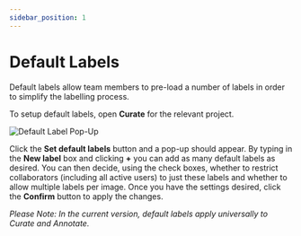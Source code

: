 ```yaml
---
sidebar_position: 1
---
```


# Default Labels

Default labels allow team members to pre-load a number of labels in order to simplify the labelling process.

To setup default labels, open **Curate** for the relevant project.

![Default Label Pop-Up]()

Click the **Set default labels** button and a pop-up should appear.
By typing in the **New label** box and clicking **+** you can add as many default labels as desired.
You can then decide, using the check boxes, whether to restrict collaborators (including all active users) to just these labels and whether to allow multiple labels per image.
Once you have the settings desired, click the **Confirm** button to apply the changes.

_Please Note: In the current version, default labels apply universally to Curate and Annotate._
